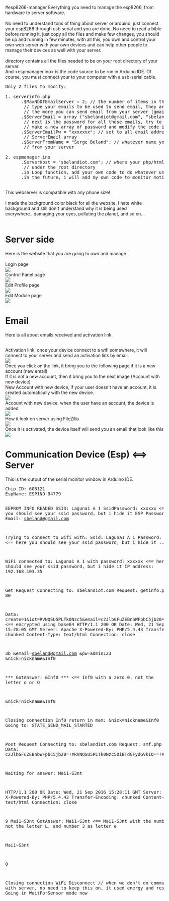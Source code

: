 #esp8266-manager
Everything you need to manage the esp8266, from hardware to server software.<br><br>
No need to understand tons of thing about server or arduino, just connect your esp8266 through usb serial and you are done. No need to read a bible before running it, just copy all the files and make few changes, you should be up and running in few minutes, with all this, you own and control your own web server with your own devices and can help other people to manage their devices as well with your server.<br><br>
<Php> directory contains all the files needed to be on your root directory of your server.<br>
And <espmanager.ino> is the code source to be run in Arduino IDE.  Of course, you must connect your <esp> to your computer with a usb-serial cable.<br>
<pre>
Only 2 files to modify:

1. serverinfo.php
      .$MaxNbOfEmailServer = 2; // the number of items in the $ServerEmail array
       // type your emails to be used to send email, they are going to act as smtp server, so the more you have
       // the more you can send email from your server (gmail use 99 emails/day as limitations)
      .$ServerEmail = array ("sbelandiot@gmail.com", "sbelandiot2@gmail.com"); 
       // next is the password for all these emails, try to use the same password for all OR 
       // make a new array of password and modify the code in session.php to support an array of password
      .$ServerEmailPw = "xxxxxxx"; // set to all email address the same pw or make an array that match 
       // ServerEmail array
      .$ServerFromName = "Serge Beland"; // whatever name you want to be seen when people receive email 
       // from your server

2. espmanager.ino
      .ServerHost = "sbelandiot.com"; // where your php/html files are hosted, everything must be 
       // under the root directory
      .in Loop function, add your own code to do whatever under the case STATE_WAIT_FOR_SENSOR
      .in the future, i will add my own code to monitor motion detection and camera
</pre>
<br>
This webserver is compatible with any phone size!<br><br>
I made the background color black for all the website, I hate white background and still don't understand why it is 
being used everywhere...damaging your eyes, polluting the planet, and so on...<br><br>

<h1>Server side</h1>

Here is the website that you are going to own and manage.<br><br>
Login page<br>
<img src="http://sbelandiot.com/github/IOT Login.png"><br>
Control Panel page<br>
<img src="http://sbelandiot.com/github/IOT Control Panel.png"><br>
Edit Profile page<br>
<img src="http://sbelandiot.com/github/IOT Profile.png"><br>
Edit Module page<br>
<img src="http://sbelandiot.com/github/IOTModuleespino94779.png"><br>

<h1>Email</h1>
Here is all about emails received and activation link.<br><br>

Activation link, once your device connect to a wifi somewhere, it will connect to your server and send an activation link by email.<br>
<img src="http://sbelandiot.com/github/emailactivate.jpg"><br>
Once you click on the link, it bring you to the following page if it is a new account (new email)<br>
If it is not a new account, then it bring you to the next image (Account with new device)<br>
New Account with new device, if your user doesn't have an account, it is created automatically with the new device.<br>
<img src="http://sbelandiot.com/github/newaccount.jpg"><br>
Account with new device, when the user have an account, the device is added<br>
<img src="http://sbelandiot.com/github/newdevice3.jpg"><br>
How it look on server using FileZilla<br>
<img src="http://sbelandiot.com/github/fz.jpg"><br>
Once it is activated, the device itself will send you an email that look like this<br>
<img src="http://sbelandiot.com/github/started.jpg"><br>

<h1>Communication Device (Esp) <==> Server</h1>
This is the output of the serial monitor window in Arduino IDE.<br>
<pre>
Chip ID: 608121
EspName: ESPINO-94779

EEPROM INFO READED
SSID: Laguna1 A 1
SsidPassword: xxxxxx <== here you should see your ssid password, but i hide it
ESP Password: admin123
Email: sbeland@gmail.com

Trying to connect to wifi with:
Ssid: Laguna1 A 1
Password: xxxxxx <== here you should see your ssid password, but i hide it
.......

WiFi connected to: Laguna1 A 1
with password: xxxxxx <== here you should see your ssid password, but i hide it
IP address: 192.168.103.35

Get Request
Connecting to: sbelandiot.com
Request: getinfo.php?
Port: 80

Data: create=1&iot=RVNQSU5PLTk0Nzc5&email=c2JlbGFuZEBnbWFpbC5jb20=&modpw=YWRtaW4xMjM= <== encrypted using base64
HTTP/1.1 200 OK
Date: Wed, 21 Sep 2016 15:28:05 GMT
Server: Apache
X-Powered-By: PHP/5.4.43
Transfer-Encoding: chunked
Content-Type: text/html
Connection: close

3b
&email=sbeland@gmail.com
&pw=admin123
&nick=nickname&Inf0

*** GotAnswer: &Inf0 ***  <== Inf0 with a zero 0, not the letter o or O

&nick=nickname&Inf0

Closing connection
Inf0 return in mem: 
&nick=nickname&Inf0
Going to: STATE_SEND_MAIL_STARTED

Post Request
Connecting to: sbelandiot.com
Request: smf.php
Port: 80
Data: c2JlbGFuZEBnbWFpbC5jb20=!#RVNQSU5PLTk0Nzc5OiBTdGFydGVkIQ==!#SW5mbyBmcm9tIHdlYiBzZXJ2ZXIgaGFzIGJlZW4gcmVhZGVkDQpNb2R1bGUgdXBkYXRlZCENCg==

Waiting for answer: Mai1~S3nt

HTTP/1.1 200 OK
Date: Wed, 21 Sep 2016 15:28:11 GMT
Server: Apache
X-Powered-By: PHP/5.4.43
Transfer-Encoding: chunked
Content-Type: text/html
Connection: close

9
Mai1~S3nt
GotAnswer: Mai1~S3nt  <== Mai1~S3nt with the number 1, not the letter L, and number 3 as letter e

Mai1~S3nt

0


Closing connection
WiFi Disconnect  // when we don't do communication with server, no need to keep this on, it used energy and ressources
Going in WaitForSensor mode now

</pre>
